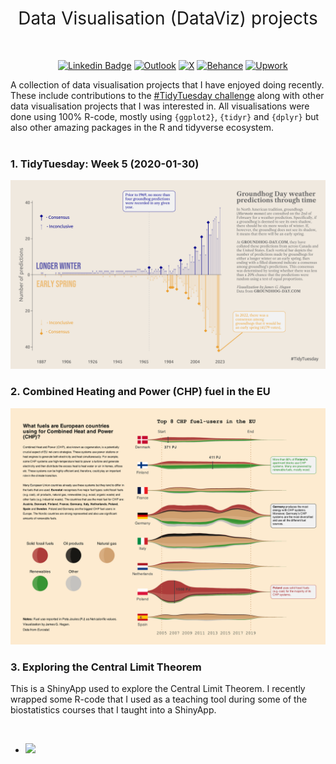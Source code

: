 <h1 style="font-weight:normal" align="center">
  &nbsp;Data Visualisation (DataViz) projects&nbsp;
</h1>

<div align="center">

<br>

&nbsp;&nbsp;&nbsp;
[![Linkedin Badge](https://img.shields.io/badge/linkedin-0077B5?style=for-the-badge&logo=linkedin&logoColor=white)](https://www.linkedin.com/in/james-hagan-b95389174/)
[![Outlook](https://img.shields.io/badge/Microsoft_Outlook-0078D4?style=for-the-badge&logo=microsoft-outlook&logoColor=white)](mailto:james_hagan@outlook.com)
[![X](https://img.shields.io/badge/X-%23000000.svg?style=for-the-badge&logo=X&logoColor=white)](https://twitter.com/haganjam29)
[![Behance](https://img.shields.io/badge/Behance-1769ff?style=for-the-badge&logo=behance&logoColor=white)](https://www.behance.net/haganjam)
[![Upwork](https://img.shields.io/badge/UpWork-6FDA44?style=for-the-badge&logo=Upwork&logoColor=white)](https://www.upwork.com/freelancers/~012abe8e5c3308bb1d)
<br>
</div>

A collection of data visualisation projects that I have enjoyed doing recently. These include contributions to the [#TidyTuesday challenge](https://github.com/rfordatascience/tidytuesday) along with other data visualisation projects that I was interested in. All visualisations were done using 100% R-code, mostly using `{ggplot2}`, `{tidyr}` and `{dplyr}` but also other amazing packages in the R and tidyverse ecosystem.
<br>
<br>

<div align="left">

### 1. TidyTuesday: Week 5 (2020-01-30)

![](05-tidy-tuesday/2020-01-30/figures-tables/fig1.png)
<br>

### 2. Combined Heating and Power (CHP) fuel in the EU

![](02-EU-CHP/figures-tables/fig1.png)
<br>

### 3. Exploring the Central Limit Theorem

This is a ShinyApp used to explore the Central Limit Theorem. I recently wrapped some R-code that I used as a teaching tool during some of the biostatistics courses that I taught into a ShinyApp.

<br>

+ [![](https://img.shields.io/badge/Shiny-shinyapps.io-blue?style=flat&labelColor=white&logo=RStudio&logoColor=blue)](https://james-hagan.shinyapps.io/central-limit-theorem/)

<br>



